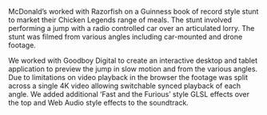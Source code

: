 McDonald’s worked with Razorfish on a Guinness book of record style stunt to market their Chicken Legends range of meals.  The stunt involved performing a jump with a radio controlled car over an articulated lorry. The stunt was filmed from various angles including car-mounted and drone footage.

We worked with Goodboy Digital to create an interactive desktop and tablet application to preview the jump in slow motion and from the various angles.  Due to limitations on video playback in the browser the footage was split across a single 4K video allowing switchable synced playback of each angle.  We added additional ‘Fast and the Furious’ style GLSL effects over the top and Web Audio style effects to the soundtrack.